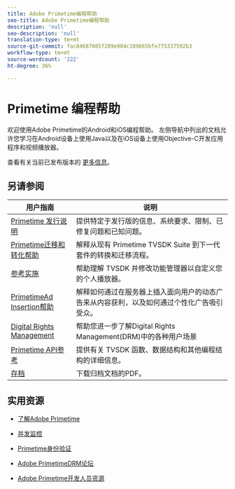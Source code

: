 ```yaml
---
title: Adobe Primetime编程帮助
seo-title: Adobe Primetime编程帮助
description: 'null'
seo-description: 'null'
translation-type: tm+mt
source-git-commit: fac84687085f289e984c189665bfe775337592b3
workflow-type: tm+mt
source-wordcount: '222'
ht-degree: 36%

---
```



# Primetime 编程帮助

欢迎使用Adobe Primetime的Android和iOS编程帮助。 左侧导航中列出的文档允许您学习在Android设备上使用Java以及在iOS设备上使用Objective-C开发应用程序和视频播放器。

查看有关当前已发布版本的 [更多信息](tvsdk-3x-ios-prog/ios-3x-introduction/ios-3x-overview/ios-3x-overview.md)。

## 另请参阅

| 用户指南 | 说明 |
|---|---|
| [Primetime 发行说明](/help/release-notes/home.md) | 提供特定于发行版的信息、系统要求、限制、已修复问题和已知问题。 |
| [Primetime迁移和转化帮助](/help/migration-guides/home.md) | 解释从现有 Primetime TVSDK Suite 到下一代套件的转换和迁移流程。 |
| [参考实施](/help/android-reference-implementation/home.md) | 帮助理解 TVSDK 并修改功能管理器以自定义您的个人播放器。 |
| [PrimetimeAd Insertion帮助](/help/dynamic-ad-insertion/home.md) | 解释如何通过在服务器上插入面向用户的动态广告来从内容获利，以及如何通过个性化广告吸引受众。 |
| [Digital Rights Management](/help/digital-rights-management/home.md) | 帮助您进一步了解Digital Rights Management(DRM)中的各种用户场景 |
| [Primetime API参考](/help/reference/api-references.md) | 提供有关 TVSDK 函数、数据结构和其他编程结构的详细信息。 |
| [存档](https://helpx.adobe.com/primetime/archives.html) | 下载归档文档的PDF。 |

## 实用资源

* [了解Adobe Primetime](https://www.adobe.com/in/marketing/primetime.html)

* [并发监控](https://tve.helpdocsonline.com/concurrency-monitoring-introduction)

* [Primetime身份验证](https://tve.helpdocsonline.com/home)

* [Adobe PrimetimeDRM论坛](https://forums.adobe.com/community/adobe_access)

* [Adobe Primetime开发人员资源](https://www.adobe.com/devnet/primetime.html)
